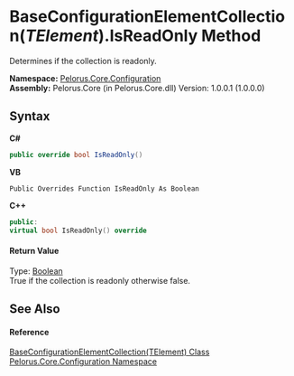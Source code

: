 # BaseConfigurationElementCollection(*TElement*).IsReadOnly Method 
 

Determines if the collection is readonly.

**Namespace:**&nbsp;<a href="74405DDA">Pelorus.Core.Configuration</a><br />**Assembly:**&nbsp;Pelorus.Core (in Pelorus.Core.dll) Version: 1.0.0.1 (1.0.0.0)

## Syntax

**C#**<br />
``` C#
public override bool IsReadOnly()
```

**VB**<br />
``` VB
Public Overrides Function IsReadOnly As Boolean
```

**C++**<br />
``` C++
public:
virtual bool IsReadOnly() override
```


#### Return Value
Type: <a href="http://msdn2.microsoft.com/en-us/library/a28wyd50" target="_blank">Boolean</a><br />True if the collection is readonly otherwise false.

## See Also


#### Reference
<a href="CAF267CA">BaseConfigurationElementCollection(TElement) Class</a><br /><a href="74405DDA">Pelorus.Core.Configuration Namespace</a><br />